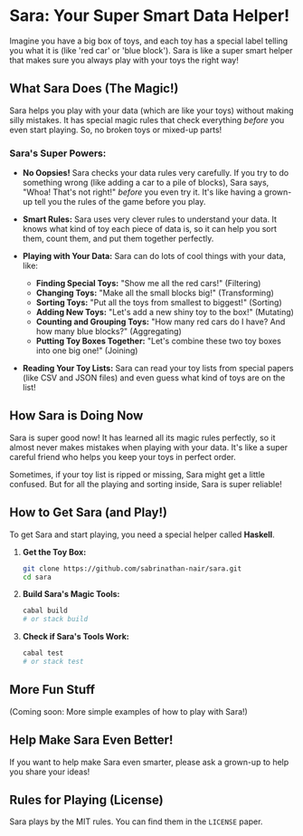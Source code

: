 # Sara: Your Super Smart Data Helper!

Imagine you have a big box of toys, and each toy has a special label telling you what it is (like 'red car' or 'blue block'). Sara is like a super smart helper that makes sure you always play with your toys the right way!

## What Sara Does (The Magic!)

Sara helps you play with your data (which are like your toys) without making silly mistakes. It has special magic rules that check everything *before* you even start playing. So, no broken toys or mixed-up parts!

### Sara's Super Powers:

-   **No Oopsies!** Sara checks your data rules very carefully. If you try to do something wrong (like adding a car to a pile of blocks), Sara says, "Whoa! That's not right!" *before* you even try it. It's like having a grown-up tell you the rules of the game before you play.

-   **Smart Rules:** Sara uses very clever rules to understand your data. It knows what kind of toy each piece of data is, so it can help you sort them, count them, and put them together perfectly.

-   **Playing with Your Data:** Sara can do lots of cool things with your data, like:
    -   **Finding Special Toys:** "Show me all the red cars!" (Filtering)
    -   **Changing Toys:** "Make all the small blocks big!" (Transforming)
    -   **Sorting Toys:** "Put all the toys from smallest to biggest!" (Sorting)
    -   **Adding New Toys:** "Let's add a new shiny toy to the box!" (Mutating)
    -   **Counting and Grouping Toys:** "How many red cars do I have? And how many blue blocks?" (Aggregating)
    -   **Putting Toy Boxes Together:** "Let's combine these two toy boxes into one big one!" (Joining)

-   **Reading Your Toy Lists:** Sara can read your toy lists from special papers (like CSV and JSON files) and even guess what kind of toys are on the list!

## How Sara is Doing Now

Sara is super good now! It has learned all its magic rules perfectly, so it almost never makes mistakes when playing with your data. It's like a super careful friend who helps you keep your toys in perfect order.

Sometimes, if your toy list is ripped or missing, Sara might get a little confused. But for all the playing and sorting inside, Sara is super reliable!

## How to Get Sara (and Play!)

To get Sara and start playing, you need a special helper called **Haskell**.

1.  **Get the Toy Box:**
    ```bash
    git clone https://github.com/sabrinathan-nair/sara.git
    cd sara
    ```

2.  **Build Sara's Magic Tools:**
    ```bash
    cabal build
    # or stack build
    ```

3.  **Check if Sara's Tools Work:**
    ```bash
    cabal test
    # or stack test
    ```

## More Fun Stuff

(Coming soon: More simple examples of how to play with Sara!)

## Help Make Sara Even Better!

If you want to help make Sara even smarter, please ask a grown-up to help you share your ideas!

## Rules for Playing (License)

Sara plays by the MIT rules. You can find them in the `LICENSE` paper.